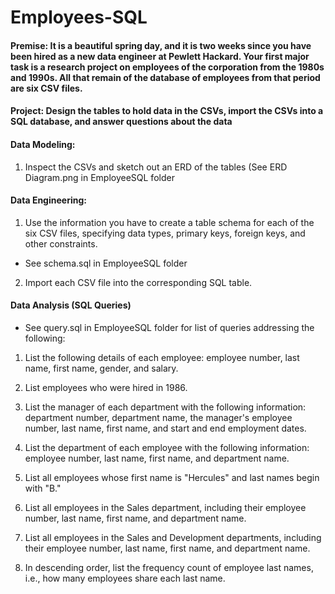 # Employees-SQL

#### Premise: It is a beautiful spring day, and it is two weeks since you have been hired as a new data engineer at Pewlett Hackard. Your first major task is a research project on employees of the corporation from the 1980s and 1990s. All that remain of the database of employees from that period are six CSV files.

#### Project: Design the tables to hold data in the CSVs, import the CSVs into a SQL database, and answer questions about the data

#### Data Modeling:

1. Inspect the CSVs and sketch out an ERD of the tables (See ERD Diagram.png in EmployeeSQL folder

#### Data Engineering:

1. Use the information you have to create a table schema for each of the six CSV files, specifying data types, primary keys, foreign keys, and other constraints.
  
  - See schema.sql in EmployeeSQL folder

2. Import each CSV file into the corresponding SQL table.

#### Data Analysis (SQL Queries)

  - See query.sql in EmployeeSQL folder for list of queries addressing the following:

1. List the following details of each employee: employee number, last name, first name, gender, and salary.

2. List employees who were hired in 1986.

3. List the manager of each department with the following information: department number, department name, the manager's employee number, last name, first name, and start and end employment dates.

4. List the department of each employee with the following information: employee number, last name, first name, and department name.

5. List all employees whose first name is "Hercules" and last names begin with "B."

6. List all employees in the Sales department, including their employee number, last name, first name, and department name.

7. List all employees in the Sales and Development departments, including their employee number, last name, first name, and department name.

8. In descending order, list the frequency count of employee last names, i.e., how many employees share each last name.

